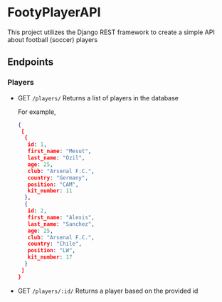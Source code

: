 # FootyPlayerAPI
This project utilizes the Django REST framework to create a simple API about football (soccer) players

## Endpoints
### Players
  * GET `/players/`
    Returns a list of players in the database

    For example,
    ```json
    {
     [
      {
       id: 1,
       first_name: "Mesut",
       last_name: "Ozil",
       age: 25,
       club: "Arsenal F.C.",
       country: "Germany",
       position: "CAM",
       kit_number: 11
      },
      {
       id: 2,
       first_name: "Alexis",
       last_name: "Sanchez",
       age: 25,
       club: "Arsenal F.C.",
       country: "Chile",
       position: "LW",
       kit_number: 17
      }
     ]
    }
    ```

  * GET `/players/:id/`
    Returns a player based on the provided id
